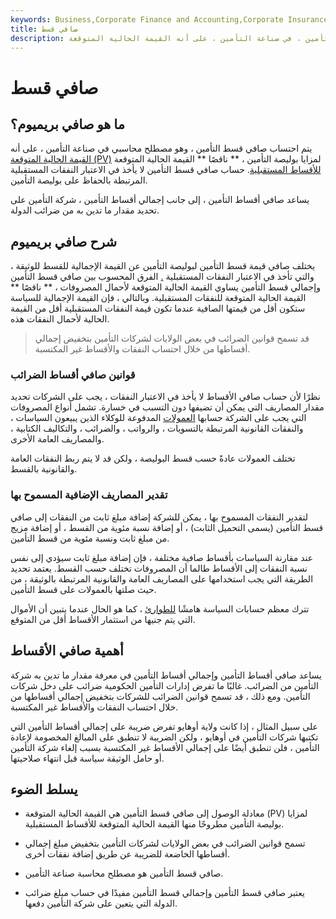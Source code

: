 ```yaml
---
keywords: Business,Corporate Finance and Accounting,Corporate Insurance
title: صافي قسط
description: يتم احتساب صافي قسط التأمين ، في صناعة التأمين ، على أنه القيمة الحالية المتوقعة (PV) لمزايا الوثيقة مطروحًا منها القيمة الحالية المتوقعة للأقساط المستقبلية.
---
```


# صافي قسط
## ما هو صافي بريميوم؟

يتم احتساب صافي قسط التأمين ، وهو مصطلح محاسبي في صناعة التأمين ، على أنه [القيمة الحالية المتوقعة (PV)](/presentvalue) لمزايا بوليصة التأمين ، ** ناقصًا ** القيمة الحالية المتوقعة [للأقساط المستقبلية](/premium). حساب صافي قسط التأمين لا يأخذ في الاعتبار النفقات المستقبلية المرتبطة بالحفاظ على بوليصة التأمين.

يساعد صافي أقساط التأمين ، إلى جانب إجمالي أقساط التأمين ، شركة التأمين على تحديد مقدار ما تدين به من ضرائب الدولة.

## شرح صافي بريميوم

يختلف صافي قيمة قسط التأمين لبوليصة التأمين عن القيمة الإجمالية للقسط للوثيقة ، والتي تأخذ في الاعتبار النفقات المستقبلية [.](/insurance) الفرق المحسوب بين صافي قسط التأمين وإجمالي قسط التأمين يساوي القيمة الحالية المتوقعة لأحمال المصروفات ، ** ناقصًا ** القيمة الحالية المتوقعة للنفقات المستقبلية. وبالتالي ، فإن القيمة الإجمالية للسياسة ستكون أقل من قيمتها الصافية عندما تكون قيمة النفقات المستقبلية أقل من القيمة الحالية لأحمال النفقات هذه.

> قد تسمح قوانين الضرائب في بعض الولايات لشركات التأمين بتخفيض إجمالي أقساطها من خلال احتساب النفقات والأقساط غير المكتسبة.

>

### قوانين صافي أقساط الضرائب

نظرًا لأن حساب صافي الأقساط لا يأخذ في الاعتبار النفقات ، يجب على الشركات تحديد مقدار المصاريف التي يمكن أن تضيفها دون التسبب في خسارة. تشمل أنواع المصروفات التي يجب على الشركة حسابها [العمولات](/commission) المدفوعة للوكلاء الذين يبيعون السياسات ، والنفقات القانونية المرتبطة بالتسويات ، والرواتب ، والضرائب ، والتكاليف الكتابية ، والمصاريف العامة الأخرى.

تختلف العمولات عادةً حسب قسط البوليصة ، ولكن قد لا يتم ربط النفقات العامة والقانونية بالقسط.

### تقدير المصاريف الإضافية المسموح بها

لتقدير النفقات المسموح بها ، يمكن للشركة إضافة مبلغ ثابت من النفقات إلى صافي قسط التأمين (يسمى التحميل الثابت) ، أو إضافة نسبة مئوية من القسط ، أو إضافة مزيج من مبلغ ثابت ونسبة مئوية من قسط التأمين.

عند مقارنة السياسات بأقساط صافية مختلفة ، فإن إضافة مبلغ ثابت سيؤدي إلى نفس نسبة النفقات إلى الأقساط طالما أن المصروفات تختلف حسب القسط. يعتمد تحديد الطريقة التي يجب استخدامها على المصاريف العامة والقانونية المرتبطة بالوثيقة ، من حيث صلتها بالعمولات على قسط التأمين.

تترك معظم حسابات السياسة هامشًا [للطوارئ](/contingency) ، كما هو الحال عندما يتبين أن الأموال التي يتم جنيها من استثمار الأقساط أقل من المتوقع.

## أهمية صافي الأقساط

يساعد صافي أقساط التأمين وإجمالي أقساط التأمين في معرفة مقدار ما تدين به شركة التأمين من الضرائب. غالبًا ما تفرض إدارات التأمين الحكومية ضرائب على دخل شركات التأمين. ومع ذلك ، قد تسمح قوانين الضرائب للشركات بتخفيض إجمالي أقساطها من خلال احتساب النفقات والأقساط غير المكتسبة.

على سبيل المثال ، إذا كانت ولاية أوهايو تفرض ضريبة على إجمالي أقساط التأمين التي تكتبها شركات التأمين في أوهايو ، ولكن الضريبة لا تنطبق على المبالغ المخصومة لإعادة التأمين ، فلن تنطبق أيضًا على إجمالي الأقساط غير المكتسبة بسبب إلغاء شركة التأمين أو حامل الوثيقة سياسة قبل انتهاء صلاحيتها.

## يسلط الضوء

- معادلة الوصول إلى صافي قسط التأمين هي القيمة الحالية المتوقعة (PV) لمزايا بوليصة التأمين مطروحًا منها القيمة الحالية المتوقعة للأقساط المستقبلية.

- تسمح قوانين الضرائب في بعض الولايات لشركات التأمين بتخفيض مبلغ إجمالي أقساطها الخاضعة للضريبة عن طريق إضافة نفقات أخرى.

- صافي قسط التأمين هو مصطلح محاسبة صناعة التأمين.

- يعتبر صافي قسط التأمين وإجمالي قسط التأمين مفيدًا في حساب مبلغ ضرائب الدولة التي يتعين على شركة التأمين دفعها.

